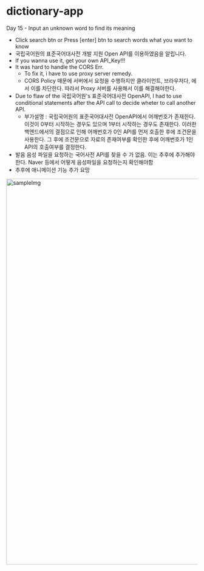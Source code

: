 # dictionary-app
Day 15 - Input an unknown word to find its meaning

- Click search btn or Press [enter] btn to search words what you want to know
- 국립국어원의 표준국어대사전 개발 지원 Open API를 이용하였음을 알립니다.
- If you wanna use it, get your own API_Key!!!
- It was hard to handle the CORS Err.
  - To fix it, i have to use proxy server remedy.
  - CORS Policy 때문에 서버에서 요청을 수행하지만 클라이언트, 브라우저다, 에서 이를 차단한다. 따라서 Proxy 서버를 사용해서 이를 해결해야한다.
- Due to flaw of the 국립국어원's 표준국어대사전 OpenAPI, I had to use conditional statements after the API call to decide wheter to call another API.
  - 부가설명 : 국립국어원의 표준국어대사전 OpenAPI에서 어깨번호가 존재한다. 이것이 0부터 시작하는 경우도 있으며 1부터 시작하는 경우도 존재한다. 이러한 백엔드에서의 결점으로 인해 어깨번호가 0인 API를 먼저 호출한 후에 조건문을 사용한다. 그 후에 조건문으로 자료의 존재여부를 확인한 후에 어깨번호가 1인 API의 호출여부를 결정한다.
- 발음 음성 파일을 요청하는 국어사전 API를 찾을 수 가 없음. 이는 추후에 추가해야한다. Naver 등에서 어떻게 음성파일을 요청하는지 확인해야함
- 추후에 애니메이션 기능 추가 요망

<img width="1013" alt="sampleImg" src="https://github.com/JJunny0109/dictionary-app/assets/104947994/a89164d1-be90-4cc0-a639-d2d7453fd7c7">